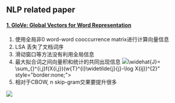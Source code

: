 ## NLP related paper

#### [1. GloVe: Global Vectors for Word Representation](https://nlp.stanford.edu/pubs/glove.pdf)
1. 使用全局非0 word-word cooccurrence matrix进行计算向量信息
2. LSA 丢失了文档词序
3. 滑动窗口等方法没有利用全局信息
4. 最大拟合词之间向量积和统计的共同出现信息
<img src="http://chart.googleapis.com/chart?cht=tx&chl= ">\widehat{J}= \sum_{}^{i,j}f(X{i,j})(w{T}^{i}\widetilde{j}{j}-\log X{ij})^{2}" style="border:none;">
5. 相对于CBOW, n skip-gram交果要提升很多
<img src="http://chart.googleapis.com/chart?cht=tx&chl=\Large x=\frac{-b\pm\sqrt{b^2-4ac}}{2a}" style="border:none;">
